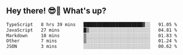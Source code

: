 ## Hey there! 😎👋 What's up?

<!--START_SECTION:waka-->

```txt
TypeScript   8 hrs 39 mins   ██████████████████████▓░░   91.05 %
JavaScript   27 mins         █▒░░░░░░░░░░░░░░░░░░░░░░░   04.81 %
Markdown     10 mins         ▒░░░░░░░░░░░░░░░░░░░░░░░░   01.83 %
Other        7 mins          ▒░░░░░░░░░░░░░░░░░░░░░░░░   01.24 %
JSON         3 mins          ░░░░░░░░░░░░░░░░░░░░░░░░░   00.62 %
```

<!--END_SECTION:waka-->
